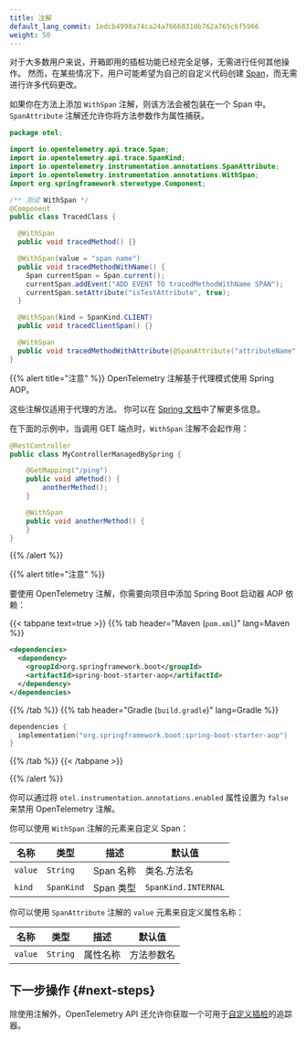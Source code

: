 ```yaml
---
title: 注解
default_lang_commit: 1edcb4998a74ca24a76668310b762a765c6f5966
weight: 50
---
```


<!-- markdownlint-disable blanks-around-fences -->
<?code-excerpt path-base="examples/java/spring-starter"?>

对于大多数用户来说，开箱即用的插桩功能已经完全足够，无需进行任何其他操作。
然而，在某些情况下，用户可能希望为自己的自定义代码创建 [Span](/docs/concepts/signals/traces/#spans)，而无需进行许多代码更改。

如果你在方法上添加 `WithSpan` 注解，则该方法会被包装在一个 Span 中。
`SpanAttribute` 注解还允许你将方法参数作为属性捕获。

<!-- prettier-ignore-start -->
<?code-excerpt "src/main/java/otel/TracedClass.java"?>
```java
package otel;

import io.opentelemetry.api.trace.Span;
import io.opentelemetry.api.trace.SpanKind;
import io.opentelemetry.instrumentation.annotations.SpanAttribute;
import io.opentelemetry.instrumentation.annotations.WithSpan;
import org.springframework.stereotype.Component;

/** 测试 WithSpan */
@Component
public class TracedClass {

  @WithSpan
  public void tracedMethod() {}

  @WithSpan(value = "span name")
  public void tracedMethodWithName() {
    Span currentSpan = Span.current();
    currentSpan.addEvent("ADD EVENT TO tracedMethodWithName SPAN");
    currentSpan.setAttribute("isTestAttribute", true);
  }

  @WithSpan(kind = SpanKind.CLIENT)
  public void tracedClientSpan() {}

  @WithSpan
  public void tracedMethodWithAttribute(@SpanAttribute("attributeName") String parameter) {}
}
```
<!-- prettier-ignore-end -->

{{% alert title="注意" %}}
OpenTelemetry 注解基于代理模式使用 Spring AOP。

这些注解仅适用于代理的方法。
你可以在 [Spring 文档](https://docs.spring.io/spring-framework/reference/core/aop/proxying.html)中了解更多信息。

在下面的示例中，当调用 GET 端点时，`WithSpan` 注解不会起作用：

```java
@RestController
public class MyControllerManagedBySpring {

    @GetMapping("/ping")
    public void aMethod() {
        anotherMethod();
    }

    @WithSpan
    public void anotherMethod() {
    }
}
```

{{% /alert %}}

{{% alert title="注意" %}}

要使用 OpenTelemetry 注解，你需要向项目中添加 Spring Boot 启动器 AOP 依赖：

{{< tabpane text=true >}} {{% tab header="Maven (`pom.xml`)" lang=Maven %}}

```xml
<dependencies>
  <dependency>
    <groupId>org.springframework.boot</groupId>
    <artifactId>spring-boot-starter-aop</artifactId>
  </dependency>
</dependencies>
```

{{% /tab %}} {{% tab header="Gradle (`build.gradle`)" lang=Gradle %}}

```kotlin
dependencies {
  implementation("org.springframework.boot:spring-boot-starter-aop")
}
```

{{% /tab %}} {{< /tabpane >}}

{{% /alert %}}

你可以通过将 `otel.instrumentation.annotations.enabled` 属性设置为 `false` 来禁用 OpenTelemetry 注解。

你可以使用 `WithSpan` 注解的元素来自定义 Span：

| 名称    | 类型       | 描述      | 默认值              |
| ------- | ---------- | --------- | ------------------- |
| `value` | `String`   | Span 名称 | 类名.方法名         |
| `kind`  | `SpanKind` | Span 类型 | `SpanKind.INTERNAL` |

你可以使用 `SpanAttribute` 注解的 `value` 元素来自定义属性名称：

| 名称    | 类型     | 描述     | 默认值     |
| ------- | -------- | -------- | ---------- |
| `value` | `String` | 属性名称 | 方法参数名 |

## 下一步操作 {#next-steps}

除使用注解外，OpenTelemetry API 还允许你获取一个可用于[自定义插桩](../api)的追踪器。
